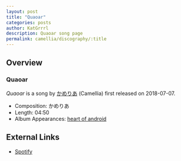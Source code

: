 ```yaml
---
layout: post
title: "Quaoar"
categories: posts
author: KatGrrrl
description: Quaoar song page
permalink: camellia/discography/:title
---
```


## Overview

### Quaoar

*Quaoar* is a song by [かめりあ](<{% link postsWiki/_posts/2023-12-10-camellia.md %}>) (Camellia) first released on 2018-07-07.

* Composition: かめりあ
* Length: 04:50
* Album Appearances: [heart of android](<{% link postsInclude/_posts/camellia/albums/heart-of-android/2023-12-21-heart-of-android.md %}>)

## External Links

* [Spotify](https://open.spotify.com/track/0oO7VhBZdoKQuQClYwOmtu?si=a149f18803e0423a)
